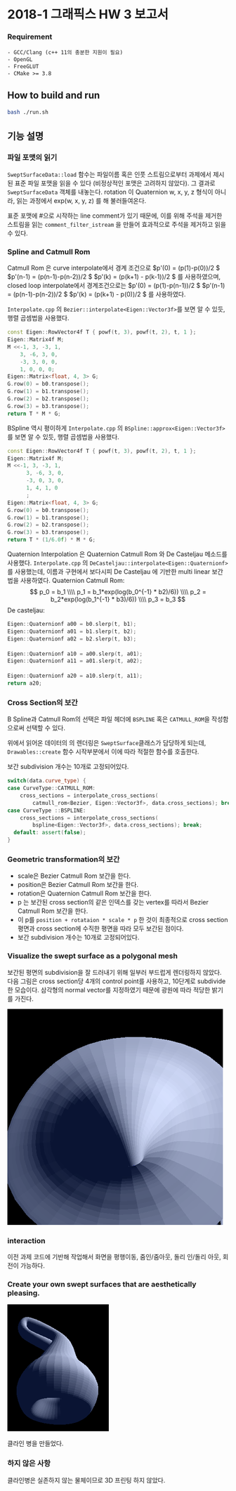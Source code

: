 # 2018-1 그래픽스 HW 3 보고서

### Requirement

```
- GCC/Clang (c++ 11의 충분한 지원이 필요)
- OpenGL
- FreeGLUT
- CMake >= 3.8
```

## How to build and run

```sh
bash ./run.sh
```
## 기능 설명

### 파일 포맷의 읽기

```SweptSurfaceData::load``` 함수는 파일이름 혹은 인풋 스트림으로부터 과제에서 제시된 표준 파일 포맷을 읽을 수 있다 (비정상적인 포맷은 고려하지 않았다). 그 결과로 ```SweptSurfaceData``` 객체를 내놓는다. rotation 이 Quaternion w, x, y, z 형식이 아니라, 읽는 과정에서 exp(w, x, y, z) 를 해 불러들여온다.

표준 포맷에 #으로 시작하는 line comment가 있기 때문에, 이를 위해 주석을 제거한 스트림을 읽는 ```comment_filter_istream``` 을 만들어 효과적으로 주석을 제거하고 읽을 수 있다.

###  Spline and Catmull Rom

Catmull Rom 은 curve interpolate에서 경계 조건으로 
$p'(0) = (p(1)-p(0))/2 $
$p'(n-1) = (p(n-1)-p(n-2))/2 $
$p'(k) = (p(k+1) - p(k-1))/2 $ 
를 사용하였으며, closed loop interpolate에서 경계조건으로는
$p'(0) = (p(1)-p(n-1))/2 $
$p'(n-1) = (p(n-1)-p(n-2))/2 $
$p'(k) = (p(k+1) - p(0))/2 $ 
를 사용하였다.

```Interpolate.cpp``` 의 ```Bezier::interpolate<Eigen::Vector3f>```를 보면 알 수 있듯, 행렬 곱셈법을 사용했다.

```cpp
const Eigen::RowVector4f T { powf(t, 3), powf(t, 2), t, 1 };
Eigen::Matrix4f M;
M <<-1, 3, -3, 1,
	3, -6, 3, 0,
	-3, 3, 0, 0,
	1, 0, 0, 0;
Eigen::Matrix<float, 4, 3> G;
G.row(0) = b0.transpose();
G.row(1) = b1.transpose();
G.row(2) = b2.transpose();
G.row(3) = b3.transpose();
return T * M * G;
```

BSpline 역시 평이하게 ```Interpolate.cpp``` 의 ```BSpline::approx<Eigen::Vector3f>```를 보면 알 수 있듯, 행렬 곱셈법을 사용했다.

```cpp
const Eigen::RowVector4f T { powf(t, 3), powf(t, 2), t, 1 };
Eigen::Matrix4f M;
M <<-1, 3, -3, 1,
      3, -6, 3, 0,
      -3, 0, 3, 0,
      1, 4, 1, 0
      ;
Eigen::Matrix<float, 4, 3> G;
G.row(0) = b0.transpose();
G.row(1) = b1.transpose();
G.row(2) = b2.transpose();
G.row(3) = b3.transpose();
return T * (1/6.0f) * M * G;
```

Quaternion Interpolation 은 Quaternion Catmull Rom 와 De Casteljau 메소드를 사용했다.
```Interpolate.cpp``` 의 ```DeCasteljau::interpolate<Eigen::Quaternionf>```를 사용했는데, 이름과 구현에서 보다시피 De Casteljau 에 기반한 multi linear 보간법을 사용하였다.
Quaternion Catmull Rom:
$$
p_0 = b_1 \\\\
p_1 = b_1*exp(log(b_0^{-1} * b2)/6)) \\\\
p_2 = b_2*exp(log(b_1^{-1} * b3)/6)) \\\\
p_3 = b_3
$$
De casteljau:
```cpp
Eigen::Quaternionf a00 = b0.slerp(t, b1);
Eigen::Quaternionf a01 = b1.slerp(t, b2);
Eigen::Quaternionf a02 = b2.slerp(t, b3);

Eigen::Quaternionf a10 = a00.slerp(t, a01);
Eigen::Quaternionf a11 = a01.slerp(t, a02);

Eigen::Quaternionf a20 = a10.slerp(t, a11);
return a20;
```


### Cross Section의 보간

B Spline과 Catmull Rom의 선택은 파일 헤더에 ```BSPLINE``` 혹은 ```CATMULL_ROM```을 작성함으로써 선택할 수 있다.

위에서 읽어온 데이터의 의 렌더링은 ```SweptSurface```클래스가 담당하게 되는데, ```Drawables::create``` 함수 시작부분에서 이에 따라 적절한 함수를 호출한다.

보간 subdivision 개수는 10개로 고정되어있다.

```cpp
switch(data.curve_type) {
case CurveType::CATMULL_ROM:
    cross_sections = interpolate_cross_sections(
        catmull_rom<Bezier, Eigen::Vector3f>, data.cross_sections); break;
case CurveType ::BSPLINE:
    cross_sections = interpolate_cross_sections(
        bspline<Eigen::Vector3f>, data.cross_sections); break;
  default: assert(false);
}
```

### Geometric transformation의 보간
* scale은 Bezier Catmull Rom 보간을 한다.
* position은 Bezier Catmull Rom 보간을 한다.
* rotation은 Quaternion Catmull Rom 보간을 한다.
* p 는 보간된 cross section의 같은 인덱스를 갖는 vertex를 따라서 Bezier Catmull Rom 보간을 한다.
* 이 p를 ```position + rotataion * scale * p``` 한 것이 최종적으로 cross section 평면과 cross section에 수직한 평면을 따라 모두 보간된 점이다.
* 보간 subdivision 개수는 10개로 고정되어있다.

### Visualize the swept surface as a polygonal mesh
보간된 평면의 subdivision을 잘 드러내기 위해 일부러 부드럽게 렌더링하지 않았다. 다음 그림은 cross section당 4개의 control point를 사용하고, 10단계로 subdivide한 모습이다. 삼각형의 normal vector를 지정하였기 때문에 광원에 따라 적당한 밝기를 가진다.

![1525665943262](hw03-subdivision.png)

### interaction

이전 과제 코드에 기반해 작업해서 화면을 평행이동, 줌인/줌아웃, 돌리 인/돌리 아웃, 회전이 가능하다.

###  Create your own swept surfaces that are aesthetically pleasing.
![1525664724347](hw03-klein.png)

클라인 병을 만들었다. 

### 하지 않은 사항

클라인병은 실존하지 않는 물체이므로 3D 프린팅 하지 않았다.